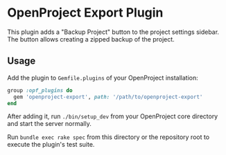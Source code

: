# OpenProject Export Plugin

This plugin adds a "Backup Project" button to the project settings sidebar. The button allows creating a zipped backup of the project.
## Usage

Add the plugin to `Gemfile.plugins` of your OpenProject installation:

```ruby
group :opf_plugins do
  gem 'openproject-export', path: '/path/to/openproject-export'
end
```

After adding it, run `./bin/setup_dev` from your OpenProject core directory and start the server normally.

Run `bundle exec rake spec` from this directory or the repository root to execute the plugin's test suite.

